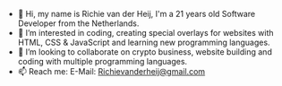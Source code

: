 - 👋 Hi, my name is Richie van der Heij, I'm a 21 years old Software Developer from the Netherlands.
- 👀 I’m interested in coding, creating special overlays for websites with HTML, CSS & JavaScript and learning new programming languages.
- 💞️ I’m looking to collaborate on crypto business, website building and coding with multiple programming languages.
- 📫 Reach me:
  E-Mail: Richievanderheij@gmail.com
      
<!---
Richievdheij/Richievdheij is a ✨ special ✨ repository because its `README.md` (this file) appears on your GitHub profile.
You can click the Preview link to take a look at your changes.
--->
